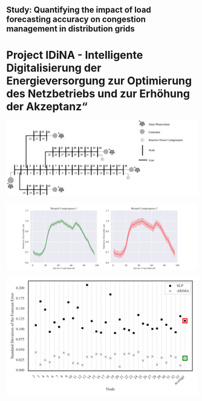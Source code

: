 ## Study: Quantifying the impact of load forecasting accuracy on congestion management in distribution grids 


# Project IDiNA - Intelligente Digitalisierung der Energieversorgung zur Optimierung des Netzbetriebs und zur Erhöhung der Akzeptanz“

 
![](https://github.com/BTU-EnerEcon/IDiNA/blob/main/Visualization%20Results/IEEE_Grid.svg)


![](https://github.com/BTU-EnerEcon/IDiNA/blob/main/Visualization%20Results/Vergleich%20Lastrofilprognose%20SLP%20vs.%20ARIMA.svg)


![](https://github.com/BTU-EnerEcon/IDiNA/blob/main/Visualization%20Results/Nodal_SD.svg)
